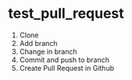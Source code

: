 # test_pull_request

1. Clone 
2. Add branch 
3. Change in branch
4. Commit and push to branch
5. Create Pull Request in Github 

